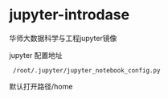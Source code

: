 # jupyter-introdase

华师大数据科学与工程jupyter镜像

jupyter 配置地址

` /root/.jupyter/jupyter_notebook_config.py`

默认打开路径/home